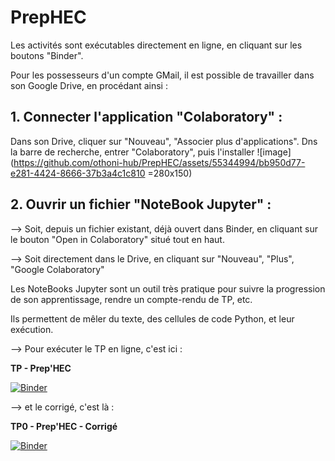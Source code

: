 # **PrepHEC**

Les activités sont exécutables directement en ligne, en cliquant sur les boutons "Binder".

Pour les possesseurs d'un compte GMail, il est possible de travailler dans son Google Drive, en procédant ainsi :

## 1. Connecter l'application "Colaboratory" :

Dans son Drive, cliquer sur "Nouveau", "Associer plus d'applications".
Dns la barre de recherche, entrer "Colaboratory", puis l'installer
![image](https://github.com/othoni-hub/PrepHEC/assets/55344994/bb950d77-e281-4424-8666-37b3a4c1c810 =280x150)



## 2. Ouvrir un fichier "NoteBook Jupyter" :

--> Soit, depuis un fichier existant, déjà ouvert dans Binder, en cliquant sur le bouton "Open in Colaboratory" situé tout en haut.

--> Soit directement dans le Drive, en cliquant sur "Nouveau", "Plus", "Google Colaboratory"

Les NoteBooks Jupyter sont un outil très pratique pour suivre la progression de son apprentissage, rendre un compte-rendu de TP, etc.

Ils permettent de mêler du texte, des cellules de code Python, et leur exécution.

--> Pour exécuter le TP en ligne, c'est ici :

 **TP - Prep'HEC**
 
  [![Binder](https://mybinder.org/badge_logo.svg)](https://mybinder.org/v2/gh/othoni-hub/PrepHEC/HEAD?filepath=PrepHEC_TP_Python_Notebook.ipynb)


 --> et le corrigé, c'est là : 
 
 **TP0 - Prep'HEC - Corrigé**

[![Binder](https://mybinder.org/badge_logo.svg)](https://mybinder.org/v2/gh/othoni-hub/PrepHEC/HEAD?filepath=PrepHEC_Notebook_Corrige.ipynb) 
 
